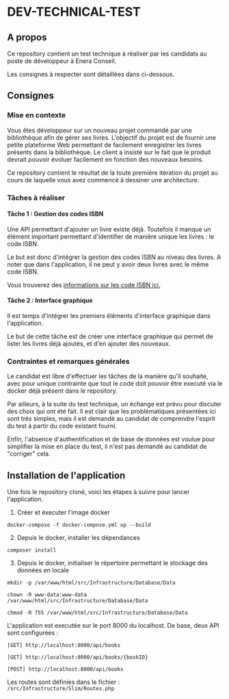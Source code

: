 # DEV-TECHNICAL-TEST

## A propos
Ce repository contient un test technique à réaliser par les candidats au poste de développeur à Enera Conseil.

Les consignes à respecter sont détaillées dans ci-dessous.


## Consignes

### Mise en contexte

Vous êtes développeur sur un nouveau projet commandé par une bibliothèque afin de gérer ses livres. L'objectif du projet est de fournir une petite plateforme Web permettant de facilement enregistrer les livres présents dans la bibliothèque. Le client a insisté sur le fait que le produit devrait pouvoir évoluer facilement en fonction des nouveaux besoins.

Ce repository contient le résultat de la toute première itération du projet au cours de laquelle vous avez commencé à dessiner une architecture.

### Tâches à réaliser

#### Tâche 1 : Gestion des codes ISBN

Une API permettant d'ajouter un livre existe déjà. Toutefois il manque un élément important permettant d'identifier de manière unique les livres : le code ISBN.

Le but est donc d'intégrer la gestion des codes ISBN au niveau des livres. A noter que dans l'application, il ne peut y avoir deux livres avec le même code ISBN.

Vous trouverez des [informations sur les code ISBN ici.](https://www.bnf.fr/fr/isbn#:~:text=L'ISBN%20%E2%80%93%20International%20Standard%20Book,de%20publication%20%3A%20imprim%C3%A9%20ou%20multim%C3%A9dia.)

#### Tâche 2 : Interface graphique

Il est temps d'intégrer les premiers éléments d'interface graphique dans l'application.

Le but de cette tâche est de créer une interface graphique qui permet de lister les livres déjà ajoutés, et d'en ajouter des nouveaux.

### Contraintes et remarques générales

Le candidat est libre d'effectuer les tâches de la manière qu'il souhaite, avec pour unique contrainte que tout le code doit pouvoir être executé via le docker déjà présent dans le repository.

Par ailleurs, à la suite du test technique, un échange est prévu pour discuter des choix qui ont été fait. Il est clair que les problématiques présentées ici sont très simples, mais il est demandé au candidat de comprendre l'esprit du test à partir du code existant fourni.

Enfin, l'absence d'authentification et de base de données est voulue pour simplifier la mise en place du test, il n'est pas demandé au candidat de "corriger" cela.

## Installation de l'application

Une fois le repository cloné, voici les étapes à suivre pour lancer l'application.

1) Créer et éxecuter l'image docker

`docker-compose -f docker-compose.yml up --build`

2) Depuis le docker, installer les dépendances

`composer install`

3) Depuis le docker, initialiser le répertoire permettant le stockage des données en locale

`mkdir -p /var/www/html/src/Infrastructure/Database/Data`

`chown -R www-data:www-data /var/www/html/src/Infrastructure/Database/Data`

`chmod -R 755 /var/www/html/src/Infrastructure/Database/Data`


L'application est executée sur le port 8000 du localhost. De base, deux API sont configurées :

`[GET] http://localhost:8000/api/books`

`[GET] http://localhost:8000/api/books/{bookID}`

`[POST] http://localhost:8000/api/books`


Les routes sont définies dans le fichier : `/src/Infrastructure/Slim/Routes.php`
